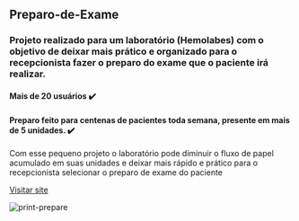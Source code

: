 
<h2>Preparo-de-Exame</h2>
<h3>Projeto realizado para um laboratório (Hemolabes) com o objetivo de deixar mais prático e organizado para o recepcionista fazer o preparo do exame que o paciente irá realizar.</h3>
<h4>Mais de 20 usuários ✔️</h4>
<h4>Preparo feito para centenas de pacientes toda semana, presente em mais de 5 unidades. ✔️</h4>
<p>Com esse pequeno projeto o laboratório pode diminuir o fluxo de papel acumulado em suas unidades e deixar mais rápido e prático para o recepcionista selecionar o preparo de exame do paciente</p>
<p><a href="https://preparo.netlify.app">Visitar site</a> </p>

![print-prepare](https://user-images.githubusercontent.com/63760133/184040747-2d8183da-6506-41e5-9ca6-3e909e3305c0.png)


